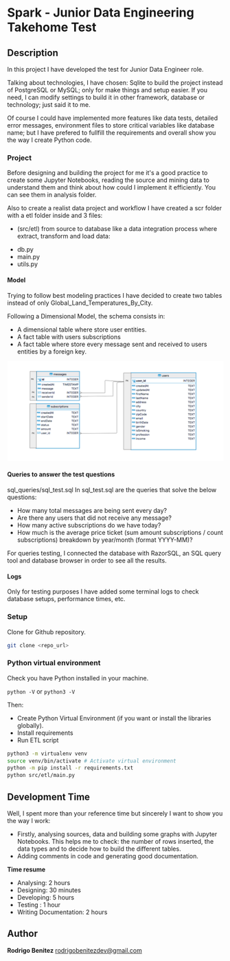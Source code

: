 #  Spark - Junior Data Engineering Takehome Test


## Description

In this project I have developed the test for Junior Data Engineer role.

Talking about technologies, I have chosen: Sqlite to build the project instead of PostgreSQL or MySQL; only for make things and setup easier. If you need, I can modify settings to build it in other framework, database or technology; just said it to me.

Of course I could have implemented more features like data tests, detailed error messages, environment files to store critical variables like database name; but I have prefered to fullfill the requirements and overall show you the way I create Python code.


### Project

Before designing and building the project for me it's a good practice to create some Jupyter Notebooks, reading the source and mining data to understand them and think about how could I implement it efficiently. You can see them in analysis folder.

Also to create a realist data project and workflow I have created a scr folder with a etl folder inside and 3 files: 

* (src/etl) from source to database like a data integration process where extract, transform and load data:
 - db.py
 - main.py
 - utils.py

#### Model

Trying to follow best modeling practices I have decided to create two tables instead of only Global_Land_Temperatures_By_City. 

Following a Dimensional Model, the schema consists in:

* A dimensional table where store user entities.
* A fact table with users subscriptions
* A fact table where store every message sent and received to users entities by a foreign key.

![Model](docs/ERD.png)

#### Queries to answer the test questions

sql_queries/sql_test.sql
In sql_test.sql are the queries that solve the below questions:
- How many total messages are being sent every day?
- Are there any users that did not receive any message?
- How many active subscriptions do we have today?
- How much is the average price ticket (sum amount subscriptions / count subscriptions) breakdown by year/month (format YYYY-MM)?

For queries testing, I connected the database with RazorSQL, an SQL query tool and database browser in order to see all the results.

#### Logs

Only for testing purposes I have added some terminal logs to check database setups, performance times, etc.

### Setup

Clone for Github repository.

```sh
git clone <repo_url>
```
### Python virtual environment

Check you have Python installed in your machine.

`python -V` or `python3 -V`

Then:
* Create Python Virtual Environment (if you want or install the libraries globally).
* Install requirements
* Run ETL script

```sh
python3 -m virtualenv venv
source venv/bin/activate # Activate virtual environment
python -m pip install -r requirements.txt
python src/etl/main.py
```

## Development Time

Well, I spent more than your reference time but sincerely I want to show you the way I work:

* Firstly, analysing sources, data and building some graphs with Jupyter Notebooks. This helps me to check: the number of rows inserted, the data types and to decide how to build the different tables.
* Adding comments in code and generating good documentation.

**Time resume**

* Analysing: 2 hours
* Designing: 30 minutes
* Developing: 5 hours
* Testing : 1 hour
* Writing Documentation: 2 hours

## Author

**Rodrigo Benitez** rodrigobenitezdev@gmail.com
